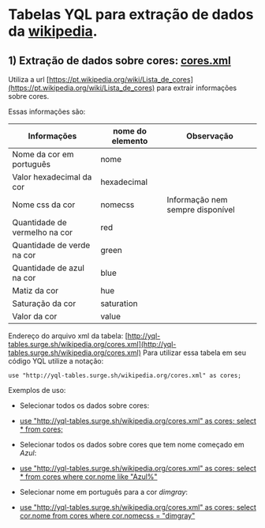 # Tabelas YQL para extração de dados da [wikipedia](http://wikipedia.org).

## 1) Extração de dados sobre cores: [cores.xml](https://github.com/teles/yql-tables/blob/master/wikipedia.org/cores.xml)

Utiliza a url [https://pt.wikipedia.org/wiki/Lista_de_cores](https://pt.wikipedia.org/wiki/Lista_de_cores) para extrair informações sobre cores.

Essas informações são:

| Informações                   | nome do elemento | Observação                        |
|-------------------------------|------------------|-----------------------------------|
| Nome da cor em português      | nome             |                                   |
| Valor hexadecimal da cor      | hexadecimal      |                                   |
| Nome css da cor               | nomecss          | Informação nem sempre disponível  |
| Quantidade de vermelho na cor | red              |                                   |
| Quantidade de verde na cor    | green            |                                   |
| Quantidade de azul na cor     | blue             |                                   |
| Matiz da cor                  | hue              |                                   |
| Saturação da cor              | saturation       |                                   |
| Valor da cor                  | value            |                                   |

Endereço do arquivo xml da tabela: [http://yql-tables.surge.sh/wikipedia.org/cores.xml](http://yql-tables.surge.sh/wikipedia.org/cores.xml)
Para utilizar essa tabela em seu código YQL utilize a notação:

```use "http://yql-tables.surge.sh/wikipedia.org/cores.xml" as cores;``` 

Exemplos de uso:

* Selecionar todos os dados sobre cores:
* [use "http://yql-tables.surge.sh/wikipedia.org/cores.xml" as cores; select * from cores;](https://developer.yahoo.com/yql/console/#h=use+%22http%3A%2F%2Fyql-tables.surge.sh%2Fwikipedia.org%2Fcores.xml%22+as+cores%3B+select+*+from+cores%3B)

* Selecionar todos os dados sobre cores que tem nome começado em *Azul*:
* [use "http://yql-tables.surge.sh/wikipedia.org/cores.xml" as cores; select * from cores where cor.nome like "Azul%"](https://developer.yahoo.com/yql/console/#h=use+%22http%3A%2F%2Fyql-tables.surge.sh%2Fwikipedia.org%2Fcores.xml%22+as+cores%3B+select+*+from+cores+where+cor.nome+like+%22Azul%25%22)

* Selecionar nome em português para a cor *dimgray*:
* [use "http://yql-tables.surge.sh/wikipedia.org/cores.xml" as cores; select cor.nome from cores where cor.nomecss = "dimgray"](https://developer.yahoo.com/yql/console/#h=use+%22http%3A%2F%2Fyql-tables.surge.sh%2Fwikipedia.org%2Fcores.xml%22+as+cores%3B+select+cor.nome+from+cores+where+cor.nomecss+%3D+%22dimgray%22)
